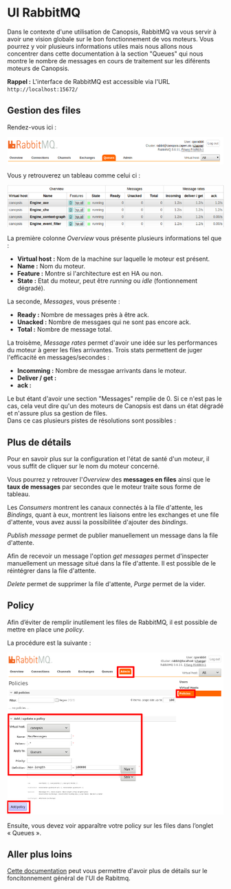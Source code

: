 # UI RabbitMQ

Dans le contexte d'une utilisation de Canopsis, RabbitMQ va vous servir à avoir une vision globale sur le bon fonctionnement de vos moteurs.
Vous pourrez y voir plusieurs informations utiles mais nous allons nous concentrer dans cette documentation à la section "Queues" qui nous montre le nombre de messages
en cours de traitement sur les diférents moteurs de Canopsis.

**Rappel :**
L'interface de RabbitMQ est accessible via l'URL ```http://localhost:15672/```

## Gestion des files

Rendez-vous ici :

![img1](img/section_queues.png)

Vous y retrouverez un tableau comme celui ci :

![img2](img/tab1.png)

La première colonne *Overview* vous présente plusieurs informations tel que :

- **Virtual host :** Nom de la machine sur laquelle le moteur est présent.  
- **Name :** Nom du moteur.  
- **Feature :** Montre si l'architecture est en HA ou non.  
- **State :** Etat du moteur, peut être *running* ou *idle* (fontionnement dégradé).  

La seconde, *Messages*, vous présente :

- **Ready :** Nombre de messages près à être ack.
- **Unacked :** Nombre de messgaes qui ne sont pas encore ack.
- **Total :** Nombre de message total.

La troisème, *Message rates* permet d'avoir une idée sur les performances du moteur à gerer les files arrivantes. Trois stats permettent de juger l'efficacité en messages/secondes :

- **Incomming :** Nombre de messgae arrivants dans le moteur.
- **Deliver / get :** 
- **ack :**

Le but étant d'avoir une section "Messages" remplie de 0. Si ce n'est pas le cas, cela veut dire qu'un des moteurs de Canopsis est dans un état dégradé et n'assure plus sa gestion de files.  
Dans ce cas plusieurs pistes de résolutions sont possibles : 

## Plus de détails

Pour en savoir plus sur la configuration et l'état de santé d'un moteur, il vous suffit de cliquer sur le nom du moteur concerné.  
   
Vous pourrez y retrouver l'*Overview* des **messages en files** ainsi que le **taux de messages** par secondes que le moteur traite sous forme de tableau.  
  
Les *Consumers* montrent les canaux connectés à la file d'attente, les *Bindings*, quant à eux, montrent les liaisons entre les exchanges et une file d'attente, vous avez aussi la possibilitée d'ajouter des *bindings*.  
  
*Publish message* permet de publier manuellement un message dans la file d'attente.  
  
Afin de recevoir un message l'option *get messages* permet  d'inspecter manuellement un message situé dans la file d'attente. Il est possible de le réintégrer dans la file d'attente.  
  
*Delete* permet de supprimer la file d'attente, *Purge* permet de la vider.  


## Policy

Afin d’éviter de remplir inutilement les files de RabbitMQ, il est possible de mettre en place une *policy*.

La procédure est la suivante :

![img](img/rabbitmq_policy.png)

Ensuite, vous devez voir apparaître votre policy sur les files dans l’onglet « Queues ».

## Aller plus loins

[Cette documentation](https://www.cloudamqp.com/blog/2015-05-27-part3-rabbitmq-for-beginners_the-management-interface.html#overview) peut vous permettre d'avoir plus de détails sur le foncitonnement général de l'UI de Rabitmq.
